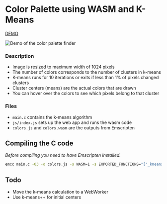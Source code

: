# Color Palette using WASM and K-Means

[DEMO](https://novoselrok.github.io/color-palette-wasm/)

![Demo of the color palette finder](./assets/demo.gif)

### Description

- Image is resized to maximum width of 1024 pixels
- The number of colors corresponds to the number of clusters in k-means
- K-means runs for 10 iterations or exits if less than 1% of pixels changed clusters
- Cluster centers (means) are the actual colors that are drawn
- You can hover over the colors to see which pixels belong to that cluster

### Files
- `main.c` contains the k-means algorithm
- `js/index.js` sets up the web app and runs the wasm code
- `colors.js` and `colors.wasm` are the outputs from Emscripten

## Compiling the C code

*Before compiling you need to have Emscripten installed.*

```bash
emcc main.c -O3 -o colors.js -s WASM=1 -s EXPORTED_FUNCTIONS="['_kmeans_from_js']" -s NO_EXIT_RUNTIME=1 -s ALLOW_MEMORY_GROWTH=1
```

## Todo
- Move the k-means calculation to a WebWorker
- Use k-means++ for initial centers
